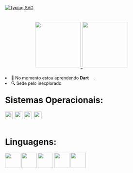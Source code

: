 <!--https://readme-typing-svg.demolab.com/demo/-->
<div>
<a href="https://linktr.ee/hilldemberg986"><img align=center src="https://readme-typing-svg.demolab.com?font=Special+Elite&size=50&pause=1000&color=0194DD&center=true&vCenter=true&width=900&height=90&lines=%C3%93la+Mundo...;Meu+Nome+%C3%A9+Hildemberg!!;Sou+Dev+Em+Forma%C3%A7%C3%A3o+%F0%9F%A4%93;Tamb%C3%A9m+Sou+Gamer+Nas+horas+vagas" alt="Typing SVG"/></a>
</div>

<!--https://github.com/anuraghazra/github-readme-stats-->


<div align=center>
    <h1>
    <a href="https://allinks.me/hildemberg986">
        <img height=150px src="https://github-readme-stats-evsn.vercel.app/api?username=Hildemberg986&hide=issues&include_all_commits=true&count_private=true&show_icons=true&theme=algolia&card_width=430px&locale=pt-br&cache_seconds=60">
    </a>
    <a href= "https://allinks.me/hildemberg986">
        <img height=150px src="https://github-readme-stats-evsn.vercel.app/api/top-langs/?username=Hildemberg986&hide=shell,Batchfile&include_all_commits&card_width=300px$langs_count=8&theme=algolia&layout=compact&locale=pt-br&exclude_repo=github-readme-stats&cache_seconds=60"/>
    </a>
    </h1>
</div>

<div style="margin-bottom: -15px">
    <lu>
        <li>🔭 No momento estou aprendendo <strong>Dart</strong> <img src="https://cdn.jsdelivr.net/gh/devicons/devicon/icons/dart/dart-original.svg" height="14" >.</li>
        <li>🔍 Sede pelo inexplorado.</li>
    </lu>
</div>

## <h1 style="padding-bottom: 0px">Sistemas Operacionais:</h1> 
<div>
<h1 style="margin-top: 12px; padding-bottom: 12px;">
<a href="https://linuxmint.com/"><img  src="https://img.shields.io/badge/Linux_Mint-87CF3E?style=for-the-badge&logo=linux-mint&logoColor=white" height="25"/></a>
<a href="https://ubuntu.com/"> <img  src="https://img.shields.io/badge/Ubuntu-E95420?style=for-the-badge&logo=ubuntu&logoColor=white" height="25"><a>
<a href="https://www.microsoft.com/PT-BR/windows/windows-11?icid=SSM_AS_Windows11"><img src="https://img.shields.io/badge/Windows-0078D6?style=for-the-badge&logo=windows&logoColor=white" height="25"></a>
<a href="https://developer.android.com/about/versions/13?gclid=Cj0KCQjwiZqhBhCJARIsACHHEH8oDZEp6FquqMzftOyTPyYElD_Z2vTPeyT2f9M_EOyFHwQPyguZ40saAgKDEALw_wcB&gclsrc=aw.ds&hl=pt-br"><img src="https://img.shields.io/badge/Android-3DDC84?style=for-the-badge&logo=android&logoColor=white" height="25"></a>
</h1>   
</div>


<h1 style="padding-bottom: -5px">Linguagens:</h1>
<div aling="left">
<img src="https://cdn.jsdelivr.net/gh/devicons/devicon/icons/javascript/javascript-original.svg" width="50"/>
<img src="https://cdn.jsdelivr.net/gh/devicons/devicon/icons/html5/html5-original-wordmark.svg" width="50"/>
<img src="https://cdn.jsdelivr.net/gh/devicons/devicon/icons/css3/css3-original-wordmark.svg" width="50"/>
<img src="https://cdn.jsdelivr.net/gh/devicons/devicon/icons/python/python-original-wordmark.svg" width="50"/>
<img src="https://cdn.jsdelivr.net/gh/devicons/devicon/icons/vuejs/vuejs-original-wordmark.svg" width="50" /> 
</div>

